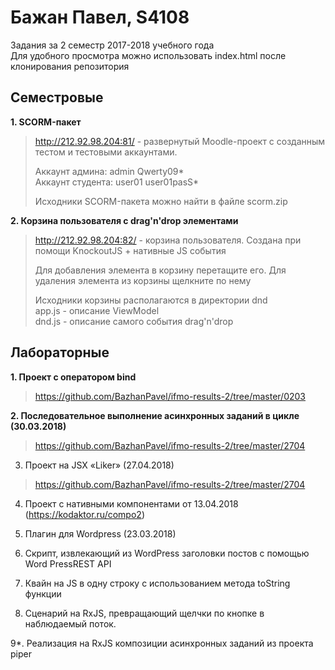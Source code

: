 # Бажан Павел, S4108

Задания за 2 семестр 2017-2018 учебного года    
Для удобного просмотра можно использовать index.html после клонирования 
репозитория

## Семестровые 

**1. SCORM-пакет** 

> http://212.92.98.204:81/ - развернутый Moodle-проект с созданным 
> тестом и тестовыми аккаунтами.
> 
> Аккаунт админа: admin Qwerty09*  
> Аккаунт студента: user01 user01pasS*
> 
> Исходники SCORM-пакета можно найти в файле scorm.zip

**2. Корзина пользователя с drag'n'drop элементами**

> http://212.92.98.204:82/ - корзина пользователя. Создана при помощи 
KnockoutJS + нативные JS события
> 
> Для добавления элемента в корзину перетащите его. Для удаления 
элемента из корзины щелкните по нему
> 
> Исходники корзины располагаются в директории dnd  
> app.js - описание ViewModel  
> dnd.js - описание самого события drag'n'drop  

## Лабораторные 

**1. Проект с оператором bind**

> https://github.com/BazhanPavel/ifmo-results-2/tree/master/0203

**2. Последовательное выполнение асинхронных заданий в цикле 
(30.03.2018)**

> https://github.com/BazhanPavel/ifmo-results-2/tree/master/2704

3. Проект на JSX «Liker» (27.04.2018) 

> https://github.com/BazhanPavel/ifmo-results-2/tree/master/2704

4. Проект с нативными компонентами от 13.04.2018 
(https://kodaktor.ru/compo2)

5. Плагин для Wordpress (23.03.2018)

6. Скрипт, извлекающий из WordPress заголовки постов с помощью Word 
PressREST API

7. Квайн на JS в одну строку с использованием метода toString функции

8. Сценарий на RxJS, превращающий щелчки по кнопке в наблюдаемый поток.

9*. Реализация на RxJS композиции асинхронных заданий из проекта piper
